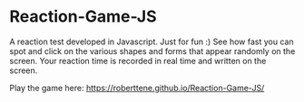 # Reaction-Game-JS
A reaction test developed in Javascript. Just for fun :)
See how fast you can spot and click on the various shapes and forms that appear randomly on the screen. Your reaction time is recorded in real time and written on the screen.

Play the game here:  https://roberttene.github.io/Reaction-Game-JS/
